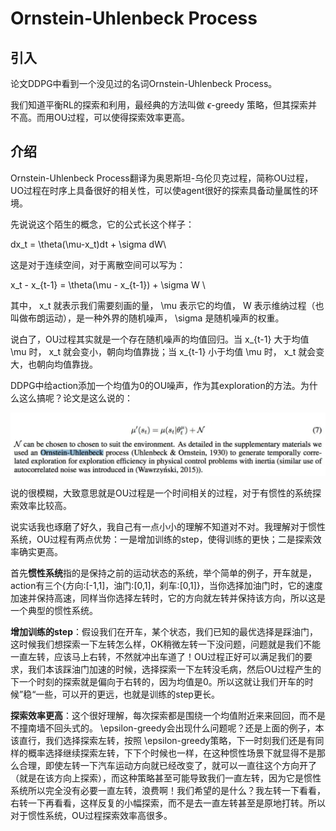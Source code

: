 # Ornstein-Uhlenbeck Process

## 引入

论文DDPG中看到一个没见过的名词Ornstein-Uhlenbeck Process。

我们知道平衡RL的探索和利用，最经典的方法叫做 $\epsilon$-greedy 策略，但其探索并不高。而用OU过程，可以使得探索效率更高。

## 介绍

Ornstein-Uhlenbeck Process翻译为奥恩斯坦-乌伦贝克过程，简称OU过程，UO过程在时序上具备很好的相关性，可以使agent很好的探索具备动量属性的环境。

先说说这个陌生的概念，它的公式长这个样子：

dx_t = \theta(\mu-x_t)dt + \sigma dW\\

这是对于连续空间，对于离散空间可以写为：

x_t - x_{t-1} = \theta(\mu - x_{t-1}) + \sigma W \\

其中，​ x_t 就表示我们需要刻画的量， \mu 表示它的均值， W 表示维纳过程（也叫做布朗运动），是一种外界的随机噪声，​ \sigma 是随机噪声的权重。

说白了，OU过程其实就是一个存在随机噪声的均值回归。当 x_{t-1} 大于均值 \mu 时， x_t 就会变小，朝向均值靠拢；当 x_{t-1} 小于均值 \mu 时， x_t 就会变大，也朝向均值靠拢。

DDPG中给action添加一个均值为0的OU噪声，作为其exploration的方法。为什么这么搞呢？论文是这么说的：

![论文](../../img/DDPG_OU.png)

说的很模糊，大致意思就是OU过程是一个时间相关的过程，对于有惯性的系统探索效率比较高。

说实话我也琢磨了好久，我自己有一点小小的理解不知道对不对。我理解对于惯性系统，OU过程有两点优势：一是增加训练的step，使得训练的更快；二是探索效率确实更高。

首先**惯性系统**指的是保持之前的运动状态的系统，举个简单的例子，开车就是，action有三个{方向:[-1,1]，油门:[0,1]，刹车:[0,1]}，当你选择加油门时，它的速度加速并保持高速，同样当你选择左转时，它的方向就左转并保持该方向，所以这是一个典型的惯性系统。

**增加训练的step**：假设我们在开车，某个状态，我们已知的最优选择是踩油门，这时候我们想探索一下左转怎么样，OK稍微左转一下没问题，问题就是我们不能一直左转，应该马上右转，不然就冲出车道了！OU过程正好可以满足我们的要求，我们本该踩油门加速的时候，选择探索一下左转没毛病，然后OU过程产生的下一个时刻的探索就是偏向于右转的，因为均值是0。所以这就让我们开车的时候”稳“一些，可以开的更远，也就是训练的step更长。

**探索效率更高**：这个很好理解，每次探索都是围绕一个均值附近来来回回，而不是不撞南墙不回头式的。 \epsilon-greedy​ 会出现什么问题呢？还是上面的例子，本该直行，我们选择探索左转，按照 \epsilon-greedy​ 策略，下一时刻我们还是有同样的概率选择继续探索左转，下下个时候也一样，在这种惯性场景下就显得不是那么合理，即使左转一下汽车运动方向就已经改变了，就可以一直往这个方向开了（就是在该方向上探索），而这种策略甚至可能导致我们一直左转，因为它是惯性系统所以完全没有必要一直左转，浪费啊！我们希望的是什么？我左转一下看看，右转一下再看看，这样反复的小幅探索，而不是去一直左转甚至是原地打转。所以对于惯性系统，OU过程探索效率高很多。

[1]: https://zhuanlan.zhihu.com/p/54670989
